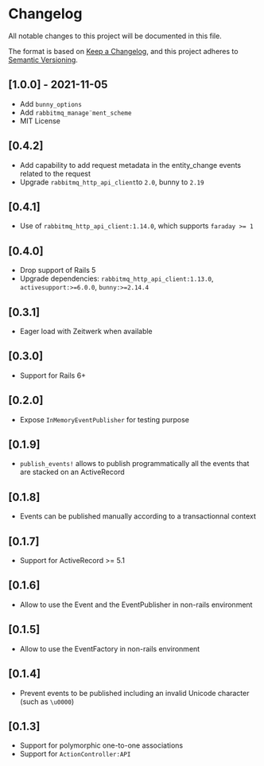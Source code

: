 # Changelog

All notable changes to this project will be documented in this file.

The format is based on [Keep a Changelog](https://keepachangelog.com/en/1.0.0/),
and this project adheres to [Semantic Versioning](https://semver.org/spec/v2.0.0.html).

## [1.0.0] - 2021-11-05

* Add `bunny_options`
* Add `rabbitmq_manage¨ment_scheme`
* MIT License

## [0.4.2]

* Add capability to add request metadata in the entity_change events related to the request
* Upgrade `rabbitmq_http_api_client`to `2.0`, bunny to `2.19`

## [0.4.1]

* Use of `rabbitmq_http_api_client:1.14.0`, which supports `faraday >= 1`

## [0.4.0]

* Drop support of Rails 5
* Upgrade dependencies: `rabbitmq_http_api_client:1.13.0`, `activesupport:>=6.0.0`, `bunny:>=2.14.4`

## [0.3.1]

* Eager load with Zeitwerk when available

## [0.3.0]

* Support for Rails 6+

## [0.2.0]

* Expose `InMemoryEventPublisher` for testing purpose

## [0.1.9]

* `publish_events!` allows to publish programmatically all the events that are stacked on an ActiveRecord

## [0.1.8]

* Events can be published manually according to a transactionnal context

## [0.1.7]

* Support for ActiveRecord >= 5.1

## [0.1.6]

* Allow to use the Event and the EventPublisher in non-rails environment

## [0.1.5]

* Allow to use the EventFactory in non-rails environment

## [0.1.4]

* Prevent events to be published including an invalid Unicode character (such as `\u0000`)

## [0.1.3]

* Support for polymorphic one-to-one associations
* Support for `ActionController:API`